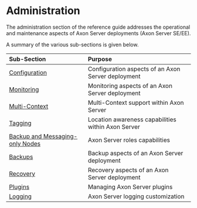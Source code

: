 # Administration

The administration section of the reference guide addresses the operational and maintenance aspects of Axon Server deployments \(Axon Server SE/EE\).

A summary of the various sub-sections is given below.

| Sub-Section                                                           | Purpose                                            |
|:----------------------------------------------------------------------|:---------------------------------------------------|
| [Configuration](admin-configuration/)                                 | Configuration aspects of an Axon Server deployment |
| [Monitoring](monitoring/)                                             | Monitoring aspects of an Axon Server deployment    |
| [Multi-Context](multi-context.md)                                     | Multi-Context support within Axon Server           |
| [Tagging](tagging.md)                                                 | Location awareness capabilities within Axon Server |
| [Backup and Messaging-only Nodes](backup-and-messaging-only-nodes.md) | Axon Server roles capabilities                     |
| [Backups](backups.md)                                                 | Backup aspects of an Axon Server deployment        |
| [Recovery](recovery.md)                                               | Recovery aspects of an Axon Server deployment      |
| [Plugins](plugins.md)                                                 | Managing Axon Server plugins                       |
| [Logging](logging/)                                                   | Axon Server logging customization                  |

